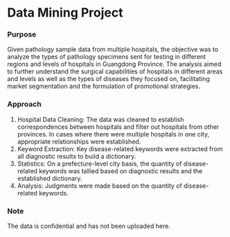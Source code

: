 # Data Mining Project
### Purpose
Given pathology sample data from multiple hospitals, the objective was to analyze the types of pathology specimens sent for testing in different regions and levels of hospitals in Guangdong Province. The analysis aimed to further understand the surgical capabilities of hospitals in different areas and levels as well as the types of diseases they focused on, facilitating market segmentation and the formulation of promotional strategies.
### Approach
1. Hospital Data Cleaning: The data was cleaned to establish correspondences between hospitals and filter out hospitals from other provinces. In cases where there were multiple hospitals in one city, appropriate relationships were established.
2. Keyword Extraction: Key disease-related keywords were extracted from all diagnostic results to build a dictionary.
3. Statistics: On a prefecture-level city basis, the quantity of disease-related keywords was tallied based on diagnostic results and the established dictionary.
4. Analysis: Judgments were made based on the quantity of disease-related keywords.
### Note
The data is confidential and has not been uploaded here.
